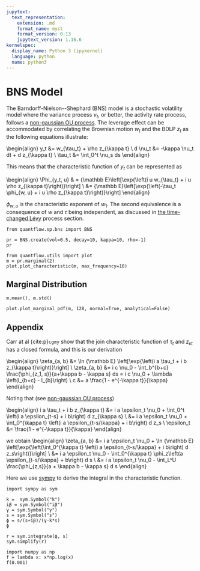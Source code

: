 ```yaml
---
jupytext:
  text_representation:
    extension: .md
    format_name: myst
    format_version: 0.13
    jupytext_version: 1.16.6
kernelspec:
  display_name: Python 3 (ipykernel)
  language: python
  name: python3
---
```


# BNS Model

The Barndorff-Nielson--Shephard (BNS) model is a stochastic volatility model where the variance process $\nu_t$, or better, the activity rate process, follows a [non-gaussian OU process](./ou.md). The leverage effect can be accommodated by correlating the Brownian motion $w_t$ and the BDLP $z_t$ as the following equations illustrate:

\begin{align}
    y_t &= w_{\tau_t} + \rho z_{\kappa t} \\
    d \nu_t &= -\kappa \nu_t dt + d z_{\kappa t} \\
    \tau_t &= \int_0^t \nu_s ds
\end{align}

This means that the characteristic function of $y_t$ can be represented as

\begin{align}
    \Phi_{y_t, u} & = {\mathbb E}\left[\exp{\left(i u w_{\tau_t} + i u \rho z_{\kappa t}\right)}\right] \\
    &= {\mathbb E}\left[\exp{\left(-\tau_t \phi_{w, u} + i u \rho z_{\kappa t}\right)}\right]
\end{align}

$\phi_{w, u}$ is the characteristic exponent of $w_1$. The second equivalence is a consequence of $w$ and $\tau$ being independent, as discussed in [the time-changed Lévy](../theory/levy.md) process section.

```{code-cell}
from quantflow.sp.bns import BNS

pr = BNS.create(vol=0.5, decay=10, kappa=10, rho=-1)
pr
```

```{code-cell}
from quantflow.utils import plot
m = pr.marginal(2)
plot.plot_characteristic(m, max_frequency=10)
```

## Marginal Distribution

```{code-cell}
m.mean(), m.std()
```

```{code-cell}
plot.plot_marginal_pdf(m, 128, normal=True, analytical=False)
```

## Appendix


Carr at al {cite:p}`cgmy` show that the join characteristic function of $\tau_t$ and $z_{\kappa t}$ has a closed formula, and this is our derivation

\begin{align}
    \zeta_{a, b} &= \ln {\mathbb E} \left[\exp{\left(i a \tau_t + i b z_{\kappa t}\right)}\right] \\
    \zeta_{a, b} &= i c \nu_0 - \int_b^{b+c} \frac{\phi_{z_1, s}}{a+\kappa b - \kappa s} ds = i c \nu_0 + \lambda \left(I_{b+c} - I_{b}\right) \\
    c &= a \frac{1 - e^{-\kappa t}}{\kappa}
\end{align}


Noting that (see [non-gaussian OU process](./ou.md))

\begin{align}
i a \tau_t + i b z_{\kappa t} &= i a \epsilon_t \nu_0 + \int_0^t \left(i a \epsilon_{t-s} + i b\right) d z_{\kappa s} \\
&= i a \epsilon_t \nu_0 + \int_0^{\kappa t} \left(i a \epsilon_{t-s/\kappa} + i b\right) d z_s \\
\epsilon_t &= \frac{1 - e^{-\kappa t}}{\kappa}
\end{align}

we obtain
\begin{align}
    \zeta_{a, b} &= i a \epsilon_t \nu_0 + \ln {\mathbb E} \left[\exp{\left(\int_0^{\kappa t} \left(i a \epsilon_{t-s/\kappa} + i b\right) d z_s\right)}\right] \\
    &=  i a \epsilon_t \nu_0 - \int_0^{\kappa t} \phi_z\left(a \epsilon_{t-s/\kappa} + b\right) d s  \\
     &=  i a \epsilon_t \nu_0 - \int_L^U \frac{\phi_{z,s}}{a + \kappa b - \kappa s} d s
\end{align}

Here we use [sympy](https://www.sympy.org/en/index.html) to derive the integral in the characteristic function.

```{code-cell}
import sympy as sym
```

```{code-cell}
k =  sym.Symbol("k")
iβ = sym.Symbol("iβ")
γ = sym.Symbol("γ")
s = sym.Symbol("s")
ϕ = s/(s+iβ)/(γ-k*s)
ϕ
```

```{code-cell}
r = sym.integrate(ϕ, s)
sym.simplify(r)
```

```{code-cell}
import numpy as np
f = lambda x: x*np.log(x)
f(0.001)
```

```{code-cell}

```
